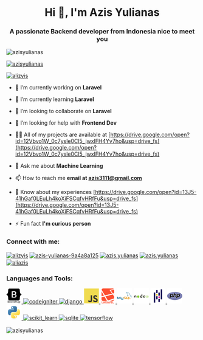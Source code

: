 <h1 align="center">Hi 👋, I'm Azis Yulianas</h1>
<h3 align="center">A passionate Backend developer from Indonesia nice to meet you</h3>

<p align="left"> <img src="https://komarev.com/ghpvc/?username=azisyulianas&label=Profile%20views&color=0e75b6&style=flat" alt="azisyulianas" /> </p>

<p align="left"> <a href="https://github.com/ryo-ma/github-profile-trophy"><img src="https://github-profile-trophy.vercel.app/?username=azisyulianas" alt="azisyulianas" /></a> </p>

<p align="left"> <a href="https://twitter.com/alizyis" target="blank"><img src="https://img.shields.io/twitter/follow/alizyis?logo=twitter&style=for-the-badge" alt="alizyis" /></a> </p>

- 🔭 I’m currently working on **Laravel**

- 🌱 I’m currently learning **Laravel**

- 👯 I’m looking to collaborate on **Laravel**

- 🤝 I’m looking for help with **Frontend Dev**

- 👨‍💻 All of my projects are available at [https://drive.google.com/open?id=12Vbvo1W_0c7ysle0Cl5_jwxlFH4Yv7ho&usp=drive_fs](https://drive.google.com/open?id=12Vbvo1W_0c7ysle0Cl5_jwxlFH4Yv7ho&usp=drive_fs)

- 💬 Ask me about **Machine Learning**

- 📫 How to reach me **email at azis3111@gmail.com**

- 📄 Know about my experiences [https://drive.google.com/open?id=13J5-41hGaf0LEuLh4koXiFSCqfvHRfFu&usp=drive_fs](https://drive.google.com/open?id=13J5-41hGaf0LEuLh4koXiFSCqfvHRfFu&usp=drive_fs)

- ⚡ Fun fact **I'm curious person**

<h3 align="left">Connect with me:</h3>
<p align="left">
<a href="https://twitter.com/alizyis" target="blank"><img align="center" src="https://raw.githubusercontent.com/rahuldkjain/github-profile-readme-generator/master/src/images/icons/Social/twitter.svg" alt="alizyis" height="30" width="40" /></a>
<a href="https://linkedin.com/in/azis-yulianas-9a4a8a125" target="blank"><img align="center" src="https://raw.githubusercontent.com/rahuldkjain/github-profile-readme-generator/master/src/images/icons/Social/linked-in-alt.svg" alt="azis-yulianas-9a4a8a125" height="30" width="40" /></a>
<a href="https://fb.com/azis.yulianas" target="blank"><img align="center" src="https://raw.githubusercontent.com/rahuldkjain/github-profile-readme-generator/master/src/images/icons/Social/facebook.svg" alt="azis.yulianas" height="30" width="40" /></a>
<a href="https://instagram.com/azis.yulianas" target="blank"><img align="center" src="https://raw.githubusercontent.com/rahuldkjain/github-profile-readme-generator/master/src/images/icons/Social/instagram.svg" alt="azis.yulianas" height="30" width="40" /></a>
<a href="https://discord.gg/aliazis" target="blank"><img align="center" src="https://raw.githubusercontent.com/rahuldkjain/github-profile-readme-generator/master/src/images/icons/Social/discord.svg" alt="aliazis" height="30" width="40" /></a>
</p>

<h3 align="left">Languages and Tools:</h3>
<p align="left"> <a href="https://getbootstrap.com" target="_blank" rel="noreferrer"> <img src="https://raw.githubusercontent.com/devicons/devicon/master/icons/bootstrap/bootstrap-plain-wordmark.svg" alt="bootstrap" width="40" height="40"/> </a> <a href="https://codeigniter.com" target="_blank" rel="noreferrer"> <img src="https://cdn.worldvectorlogo.com/logos/codeigniter.svg" alt="codeigniter" width="40" height="40"/> </a> <a href="https://www.djangoproject.com/" target="_blank" rel="noreferrer"> <img src="https://cdn.worldvectorlogo.com/logos/django.svg" alt="django" width="40" height="40"/> </a> <a href="https://developer.mozilla.org/en-US/docs/Web/JavaScript" target="_blank" rel="noreferrer"> <img src="https://raw.githubusercontent.com/devicons/devicon/master/icons/javascript/javascript-original.svg" alt="javascript" width="40" height="40"/> </a> <a href="https://laravel.com/" target="_blank" rel="noreferrer"> <img src="https://raw.githubusercontent.com/devicons/devicon/master/icons/laravel/laravel-plain-wordmark.svg" alt="laravel" width="40" height="40"/> </a> <a href="https://www.mysql.com/" target="_blank" rel="noreferrer"> <img src="https://raw.githubusercontent.com/devicons/devicon/master/icons/mysql/mysql-original-wordmark.svg" alt="mysql" width="40" height="40"/> </a> <a href="https://nodejs.org" target="_blank" rel="noreferrer"> <img src="https://raw.githubusercontent.com/devicons/devicon/master/icons/nodejs/nodejs-original-wordmark.svg" alt="nodejs" width="40" height="40"/> </a> <a href="https://pandas.pydata.org/" target="_blank" rel="noreferrer"> <img src="https://raw.githubusercontent.com/devicons/devicon/2ae2a900d2f041da66e950e4d48052658d850630/icons/pandas/pandas-original.svg" alt="pandas" width="40" height="40"/> </a> <a href="https://www.php.net" target="_blank" rel="noreferrer"> <img src="https://raw.githubusercontent.com/devicons/devicon/master/icons/php/php-original.svg" alt="php" width="40" height="40"/> </a> <a href="https://www.python.org" target="_blank" rel="noreferrer"> <img src="https://raw.githubusercontent.com/devicons/devicon/master/icons/python/python-original.svg" alt="python" width="40" height="40"/> </a> <a href="https://scikit-learn.org/" target="_blank" rel="noreferrer"> <img src="https://upload.wikimedia.org/wikipedia/commons/0/05/Scikit_learn_logo_small.svg" alt="scikit_learn" width="40" height="40"/> </a> <a href="https://www.sqlite.org/" target="_blank" rel="noreferrer"> <img src="https://www.vectorlogo.zone/logos/sqlite/sqlite-icon.svg" alt="sqlite" width="40" height="40"/> </a> <a href="https://www.tensorflow.org" target="_blank" rel="noreferrer"> <img src="https://www.vectorlogo.zone/logos/tensorflow/tensorflow-icon.svg" alt="tensorflow" width="40" height="40"/> </a> </p>

<p><img align="center" src="https://github-readme-stats.vercel.app/api/top-langs?username=azisyulianas&show_icons=true&locale=en&layout=compact" alt="azisyulianas" /></p>
